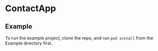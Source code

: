 # ContactApp

## Example

To run the example project, clone the repo, and run `pod install` from the Example directory first.
